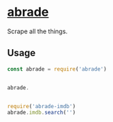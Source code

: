 
# [abrade](http://www.dictionary.com/browse/abrade)

Scrape all the things.



## Usage


```js
const abrade = require('abrade')


abrade.


require('abrade-imdb')
abrade.imdb.search('')

```


